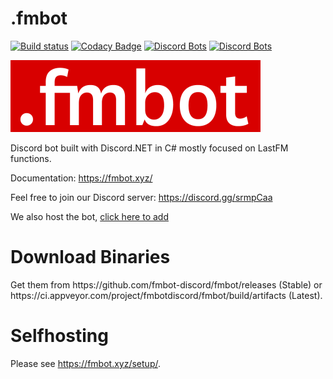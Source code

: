 <h1>.fmbot</h1>

[![Build status](https://ci.appveyor.com/api/projects/status/wy7md66rtm8ov1ej?svg=true)](https://ci.appveyor.com/project/fmbotdiscord/fmbot)
[![Codacy Badge](https://api.codacy.com/project/badge/Grade/878c29f25df44d22b3909c494539727d)](https://www.codacy.com/manual/th0mk/fmbot?utm_source=github.com&amp;utm_medium=referral&amp;utm_content=fmbot-discord/fmbot&amp;utm_campaign=Badge_Grade)
[![Discord Bots](https://top.gg/api/widget/status/356268235697553409.svg?noavatar=true)](https://top.gg/bot/356268235697553409)
[![Discord Bots](https://top.gg/api/widget/servers/356268235697553409.svg?noavatar=true)](https://top.gg/bot/356268235697553409)

![Logo](https://raw.githubusercontent.com/Bitl/FMBot_Discord/1.1.4/fmbotlogo.png)

Discord bot built with Discord.NET in C# mostly focused on LastFM functions.

Documentation: https://fmbot.xyz/

Feel free to join our Discord server: https://discord.gg/srmpCaa

We also host the bot, [click here to add](https://discordapp.com/oauth2/authorize?client_id=356268235697553409&scope=bot&permissions=0)

<h1>Download Binaries</h1>
Get them from https://github.com/fmbot-discord/fmbot/releases (Stable) or https://ci.appveyor.com/project/fmbotdiscord/fmbot/build/artifacts (Latest).

<h1>Selfhosting</h1>

Please see https://fmbot.xyz/setup/.
